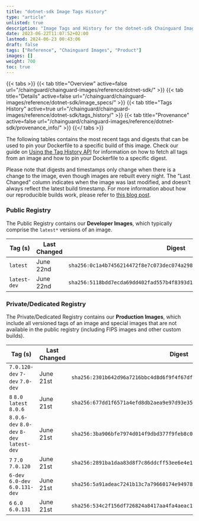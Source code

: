 ```yaml
---
title: "dotnet-sdk Image Tags History"
type: "article"
unlisted: true
description: "Image Tags and History for the dotnet-sdk Chainguard Image"
date: 2023-06-22T11:07:52+02:00
lastmod: 2024-06-23 00:43:06
draft: false
tags: ["Reference", "Chainguard Images", "Product"]
images: []
weight: 700
toc: true
---
```


{{< tabs >}}
{{< tab title="Overview" active=false url="/chainguard/chainguard-images/reference/dotnet-sdk/" >}}
{{< tab title="Details" active=false url="/chainguard/chainguard-images/reference/dotnet-sdk/image_specs/" >}}
{{< tab title="Tags History" active=true url="/chainguard/chainguard-images/reference/dotnet-sdk/tags_history/" >}}
{{< tab title="Provenance" active=false url="/chainguard/chainguard-images/reference/dotnet-sdk/provenance_info/" >}}
{{</ tabs >}}

The following tables contains the most recent tags and digests that can be used to pin your Dockerfile to a specific build of this image. Check our guide on [Using the Tag History API](/chainguard/chainguard-images/using-the-tag-history-api/) for information on how to fetch all tags from an image and how to pin your Dockerfile to a specific digest.

Please note that digests and timestamps only change when there is a change to the image, even though images are rebuilt every night. The "Last Changed" column indicates when the image was last modified, and doesn't always reflect the latest build timestamp. For more information about how our reproducible builds work, please refer to [this blog post](https://www.chainguard.dev/unchained/reproducing-chainguards-reproducible-image-builds).

### Public Registry
The Public Registry contains our **Developer Images**, which typically comprise the `latest*` versions of an image.

| Tag (s)       | Last Changed | Digest                                                                    |
|---------------|--------------|---------------------------------------------------------------------------|
|  `latest`     | June 22nd    | `sha256:0c1a4b7456214472f8e7c073dec074a2981ef3469c76f23246750152b7e78a4f` |
|  `latest-dev` | June 22nd    | `sha256:5118bdd7ecda69dd402fad557b4f8393d1c1301c55446966c38e455d0a175deb` |


### Private/Dedicated Registry
The Private/Dedicated Registry contains our **Production Images**, which include all versioned tags of an image and special images that are not available in the public registry (including FIPS images and other custom builds).

| Tag (s)                                     | Last Changed | Digest                                                                    |
|---------------------------------------------|--------------|---------------------------------------------------------------------------|
|  `7.0.120-dev` `7-dev` `7.0-dev`            | June 21st    | `sha256:2301b642d96a7216bbc4d8d6f9f4f67dfcb3eb00f7d7a71c132ac4520522c24b` |
|  `8` `8.0` `latest` `8.0.6`                 | June 21st    | `sha256:677dd1f6571a4efd8db2aea9e97d93e352e2519f76d0887d72338f7c9c52372b` |
|  `8.0.6-dev` `8.0-dev` `8-dev` `latest-dev` | June 21st    | `sha256:3ba906bfe7974d014f9dbd377f9feb8c076c9a5fa6917dc2927b615b1c3e6303` |
|  `7` `7.0` `7.0.120`                        | June 21st    | `sha256:2891ba1daa83d8f7c86ddcff53ee6e4e145b0120ce36f24fcaa3fbf81f623f7f` |
|  `6-dev` `6.0-dev` `6.0.131-dev`            | June 21st    | `sha256:5a91adeac7241b13c7a79660174e94978bf2c370f248d606e9fdf8cc1ba17289` |
|  `6` `6.0` `6.0.131`                        | June 21st    | `sha256:534c2f156df726824a8417aa4fa4aeac18826fbb66fdf9a35f122d10052537ad` |

